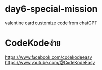 # day6-special-mission
valentine card customize code from chatGPT

# CodeKodeง่าย 
https://www.facebook.com/codekodeeasy  <br>
https://www.youtube.com/@CodeKodeEasy
